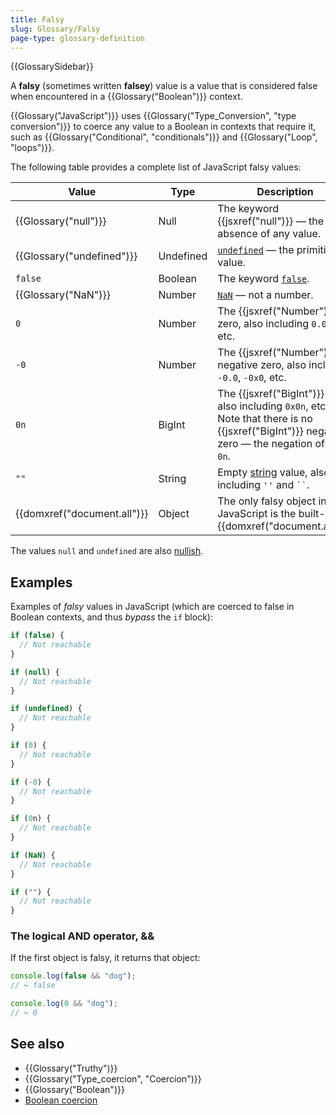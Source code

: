 ```yaml
---
title: Falsy
slug: Glossary/Falsy
page-type: glossary-definition
---
```


{{GlossarySidebar}}

A **falsy** (sometimes written **falsey**) value is a value that is considered false when encountered in a {{Glossary("Boolean")}} context.

{{Glossary("JavaScript")}} uses {{Glossary("Type_Conversion", "type conversion")}} to coerce any value to a Boolean in contexts that require it, such as {{Glossary("Conditional", "conditionals")}} and {{Glossary("Loop", "loops")}}.

The following table provides a complete list of JavaScript falsy values:

| Value                       | Type      | Description                                                                                                                                         |
| --------------------------- | --------- | --------------------------------------------------------------------------------------------------------------------------------------------------- |
| {{Glossary("null")}}        | Null      | The keyword {{jsxref("null")}} — the absence of any value.                                                                                          |
| {{Glossary("undefined")}}   | Undefined | [`undefined`](/en-US/docs/Web/JavaScript/Reference/Global_Objects/undefined) — the primitive value.                                                 |
| `false`                     | Boolean   | The keyword [`false`](/en-US/docs/Web/JavaScript/Reference/Lexical_grammar#reserved_words).                                                         |
| {{Glossary("NaN")}}         | Number    | [`NaN`](/en-US/docs/Web/JavaScript/Reference/Global_Objects/NaN) — not a number.                                                                    |
| `0`                         | Number    | The {{jsxref("Number")}} zero, also including `0.0`, `0x0`, etc.                                                                                    |
| `-0`                        | Number    | The {{jsxref("Number")}} negative zero, also including `-0.0`, `-0x0`, etc.                                                                         |
| `0n`                        | BigInt    | The {{jsxref("BigInt")}} zero, also including `0x0n`, etc. Note that there is no {{jsxref("BigInt")}} negative zero — the negation of `0n` is `0n`. |
| `""`                        | String    | Empty [string](/en-US/docs/Web/JavaScript/Reference/Global_Objects/String) value, also including `''` and ` `` `.                                   |
| {{domxref("document.all")}} | Object    | The only falsy object in JavaScript is the built-in {{domxref("document.all")}}.                                                                    |

The values `null` and `undefined` are also [nullish](/en-US/docs/Glossary/Nullish).

## Examples

Examples of _falsy_ values in JavaScript (which are coerced to false in Boolean contexts, and thus _bypass_ the `if` block):

```js
if (false) {
  // Not reachable
}

if (null) {
  // Not reachable
}

if (undefined) {
  // Not reachable
}

if (0) {
  // Not reachable
}

if (-0) {
  // Not reachable
}

if (0n) {
  // Not reachable
}

if (NaN) {
  // Not reachable
}

if ("") {
  // Not reachable
}
```

### The logical AND operator, &&

If the first object is falsy, it returns that object:

```js
console.log(false && "dog");
// ↪ false

console.log(0 && "dog");
// ↪ 0
```

## See also

- {{Glossary("Truthy")}}
- {{Glossary("Type_coercion", "Coercion")}}
- {{Glossary("Boolean")}}
- [Boolean coercion](/en-US/docs/Web/JavaScript/Reference/Global_Objects/Boolean#boolean_coercion)
